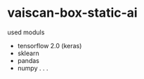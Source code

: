 # vaiscan-box-static-ai


used moduls
  - tensorflow 2.0 (keras)
  - sklearn
  - pandas
  - numpy
      .
      .
      .
